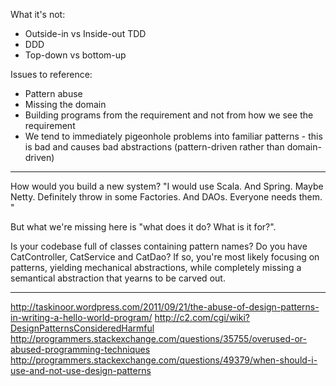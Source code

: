 What it's not:
 * Outside-in vs Inside-out TDD
 * DDD
 * Top-down vs bottom-up
 
Issues to reference:
 * Pattern abuse
 * Missing the domain
 * Building programs from the requirement and not from how we see the requirement
 * We tend to immediately pigeonhole problems into familiar patterns - this is bad and causes bad abstractions (pattern-driven rather than domain-driven)

---------

How would you build a new system? "I would use Scala. And Spring. Maybe Netty. Definitely throw in some Factories. And DAOs. Everyone needs them. "

But what we're missing here is "what does it do? What is it for?".

Is your codebase full of classes containing pattern names? Do you have CatController, CatService and CatDao? If so, you're most likely focusing on patterns, yielding mechanical abstractions, while completely missing a semantical abstraction that yearns to be carved out. 

----------
http://taskinoor.wordpress.com/2011/09/21/the-abuse-of-design-patterns-in-writing-a-hello-world-program/
http://c2.com/cgi/wiki?DesignPatternsConsideredHarmful
http://programmers.stackexchange.com/questions/35755/overused-or-abused-programming-techniques
http://programmers.stackexchange.com/questions/49379/when-should-i-use-and-not-use-design-patterns
